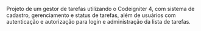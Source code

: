 Projeto de um gestor de tarefas utilizando o Codeigniter 4, com sistema de cadastro, gerenciamento e status de tarefas, além de usuários com autenticação e autorização para login e administração da lista de tarefas.
